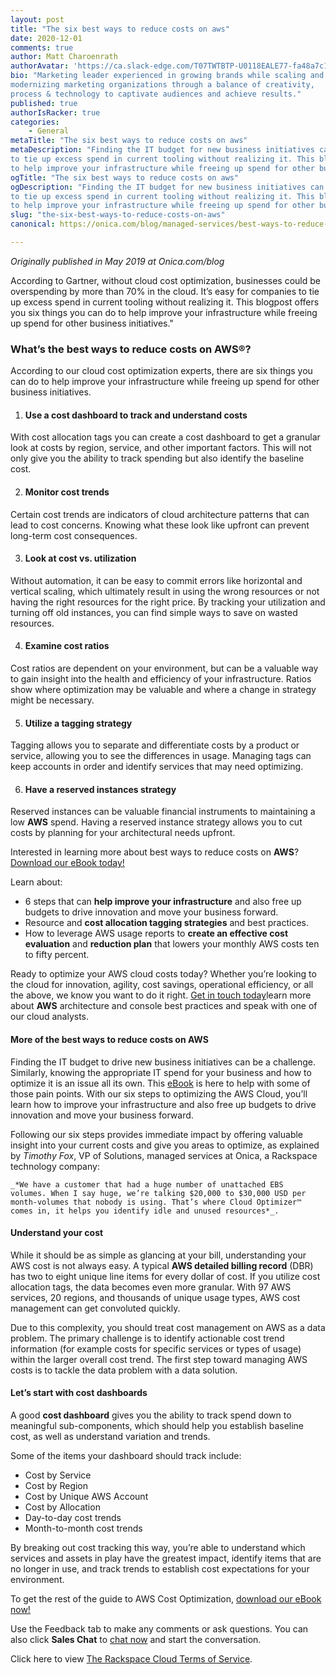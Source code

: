 ```yaml
---
layout: post
title: "The six best ways to reduce costs on aws"
date: 2020-12-01
comments: true
author: Matt Charoenrath
authorAvatar: 'https://ca.slack-edge.com/T07TWTBTP-U0118EALE77-fa48a7c11b02-72'
bio: "Marketing leader experienced in growing brands while scaling and 
modernizing marketing organizations through a balance of creativity, 
process & technology to captivate audiences and achieve results."
published: true
authorIsRacker: true
categories:
    - General
metaTitle: "The six best ways to reduce costs on aws"
metaDescription: "Finding the IT budget for new business initiatives can be a handful. It’s easy for companies 
to tie up excess spend in current tooling without realizing it. This blogpost offers you six things you can do 
to help improve your infrastructure while freeing up spend for other business initiatives."
ogTitle: "The six best ways to reduce costs on aws"
ogDescription: "Finding the IT budget for new business initiatives can be a handful. It’s easy for companies 
to tie up excess spend in current tooling without realizing it. This blogpost offers you six things you can do 
to help improve your infrastructure while freeing up spend for other business initiatives."
slug: "the-six-best-ways-to-reduce-costs-on-aws"
canonical: https://onica.com/blog/managed-services/best-ways-to-reduce-costs-in-aws/ 

---
```


*Originally published in May 2019 at Onica.com/blog*

According to Gartner, without cloud cost optimization, businesses could be overspending by more than 
70% in the cloud. It’s easy for companies to tie up excess spend in current tooling without realizing it. 
This blogpost offers you six things you can do to help improve your infrastructure while freeing up spend
for other business initiatives."

<!--more-->

### What’s the best ways to reduce costs on AWS&reg;?

According to our cloud cost optimization experts, there are six things you can do to help improve your 
infrastructure while freeing up spend for other business initiatives.

1. #### Use a cost dashboard to track and understand costs
With cost allocation tags you can create a cost dashboard to get a granular look at costs by region, 
service, and other important factors. This will not only give you the ability to track spending but also 
identify the baseline cost.

2. #### Monitor cost trends
Certain cost trends are indicators of cloud architecture patterns that can lead to cost concerns. 
Knowing what these look like upfront can prevent long-term cost consequences.

3. #### Look at cost vs. utilization
Without automation, it can be easy to commit errors like horizontal and vertical scaling, which ultimately 
result in using the wrong resources or not having the right resources for the right price. By tracking your 
utilization and turning off old instances, you can find simple ways to save on wasted resources.

4. #### Examine cost ratios
Cost ratios are dependent on your environment, but can be a valuable way to gain insight into the health 
and efficiency of your infrastructure. Ratios show where optimization may be valuable and where a change 
in strategy might be necessary.

5. #### Utilize a tagging strategy
Tagging allows you to separate and differentiate costs by a product or service, allowing you to see 
the differences in usage. Managing tags can keep accounts in order and identify services that may need 
optimizing.

6. #### Have a reserved instances strategy
Reserved instances can be valuable financial instruments to maintaining a low **AWS** spend. Having a 
reserved instance strategy allows you to cut costs by planning for your architectural needs upfront.

Interested in learning more about best ways to reduce costs on **AWS**? [Download our eBook today!](https://insights.onica.com/costoptimization2019)

Learn about:

+ 6 steps that can **help improve your infrastructure** and also free up budgets to drive innovation and 
move your business forward.
+ Resource and **cost allocation tagging strategies** and best practices. 
+ How to leverage AWS usage reports to **create an effective cost evaluation** and **reduction plan** that lowers 
your monthly AWS costs ten to fifty percent.

Ready to optimize your AWS cloud costs today? Whether you’re looking to the cloud for innovation, agility, 
cost savings, operational efficiency, or all the above, we know you want to do it right. [Get in touch today](https://onica.com/contact/)learn more about **AWS** architecture and console best practices and speak with one of our cloud analysts.

#### More of the best ways to reduce costs on AWS
Finding the IT budget to drive new business initiatives can be a challenge. Similarly, knowing the appropriate 
IT spend for your business and how to optimize it is an issue all its own. This [eBook](https://insights.onica.com/costoptimization2019) is here to help with some of those pain points. With our six steps to optimizing 
the AWS Cloud, you’ll learn how to improve your infrastructure and also free up budgets to drive innovation 
and move your business forward.

Following our six steps provides immediate impact by offering valuable insight into your current costs and 
give you areas to optimize, as explained by *Timothy Fox*, VP of Solutions, managed services at Onica, 
a Rackspace technology company:  

    _*We have a customer that had a huge number of unattached EBS
    volumes. When I say huge, we’re talking $20,000 to $30,000 USD per
    month-volumes that nobody is using. That’s where Cloud Optimizer™
    comes in, it helps you identify idle and unused resources*_.


#### Understand your cost

While it should be as simple as glancing at your bill, understanding your AWS cost
is not always easy. A typical **AWS detailed billing record** (DBR) has
two to eight unique line items for every dollar of cost. If you utilize cost
allocation tags, the data becomes even more granular. With 97 AWS services,
20 regions, and thousands of unique usage types, AWS cost management can
get convoluted quickly.

Due to this complexity, you should treat cost management on AWS as a data
problem. The primary challenge is to identify actionable cost trend information
(for example costs for specific services or types of usage) within the larger
overall cost trend. The first step toward managing AWS costs is to tackle the
data problem with a data solution.

#### Let’s start with cost dashboards

A good **cost dashboard** gives you the ability to track spend down to
meaningful sub-components, which should help you establish baseline cost,
as well as understand variation and trends.

Some of the items your dashboard should track include:

+ Cost by Service
+ Cost by Region
+ Cost by Unique AWS Account
+ Cost by Allocation
+ Day-to-day cost trends
+ Month-to-month cost trends

By breaking out cost tracking this way, you’re able to understand which
services and assets in play have the greatest impact, identify items that are no
longer in use, and track trends to establish cost expectations for your
environment.

To get the rest of the guide to AWS Cost Optimization, [download our eBook now!](https://insights.onica.com/costoptimization2019)

Use the Feedback tab to make any comments or ask questions. You can also click
**Sales Chat** to [chat now](https://www.rackspace.com/) and start the conversation.

Click here to view [The Rackspace Cloud Terms of Service](https://www.rackspace.com/cloud/legal/).
